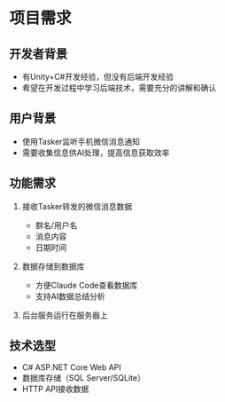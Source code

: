 # 项目需求

## 开发者背景
- 有Unity+C#开发经验，但没有后端开发经验
- 希望在开发过程中学习后端技术，需要充分的讲解和确认

## 用户背景
- 使用Tasker监听手机微信消息通知
- 需要收集信息供AI处理，提高信息获取效率

## 功能需求
1. 接收Tasker转发的微信消息数据
   - 群名/用户名
   - 消息内容
   - 日期时间

2. 数据存储到数据库
   - 方便Claude Code查看数据库
   - 支持AI数据总结分析

3. 后台服务运行在服务器上

## 技术选型
- C# ASP.NET Core Web API
- 数据库存储（SQL Server/SQLite）
- HTTP API接收数据
